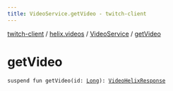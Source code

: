 ```yaml
---
title: VideoService.getVideo - twitch-client
---
```


[twitch-client](../../index.html) / [helix.videos](../index.html) / [VideoService](index.html) / [getVideo](./get-video.html)

# getVideo

`suspend fun getVideo(id: `[`Long`](https://kotlinlang.org/api/latest/jvm/stdlib/kotlin/-long/index.html)`): `[`VideoHelixResponse`](../-video-helix-response/index.html)